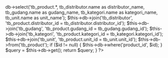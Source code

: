 <?php
defined('BASEPATH') or exit('No direct script access allowed');

class Product_m extends CI_Model
{

  public function get($id = null)
  {
    $this->db->select('tb_product.*, tb_distributor.name as distributor_name, tb_gudang.name as gudang_name, tb_kategori.name as kategori_name,
    tb_unit.name as unit_name');
    $this->db->join('tb_distributor', 'tb_product.distributor_id = tb_distributor.distributor_id');
    $this->db->join('tb_gudang', 'tb_product.gudang_id = tb_gudang.gudang_id');
    $this->db->join('tb_kategori', 'tb_product.kategori_id = tb_kategori.kategori_id');
    $this->db->join('tb_unit', 'tb_product.unit_id = tb_unit.unit_id');
    $this->db->from('tb_product');
    if ($id != null) {
      $this->db->where('product_id', $id);
    }
    $query = $this->db->get();
    return $query;
  }
  ?>
